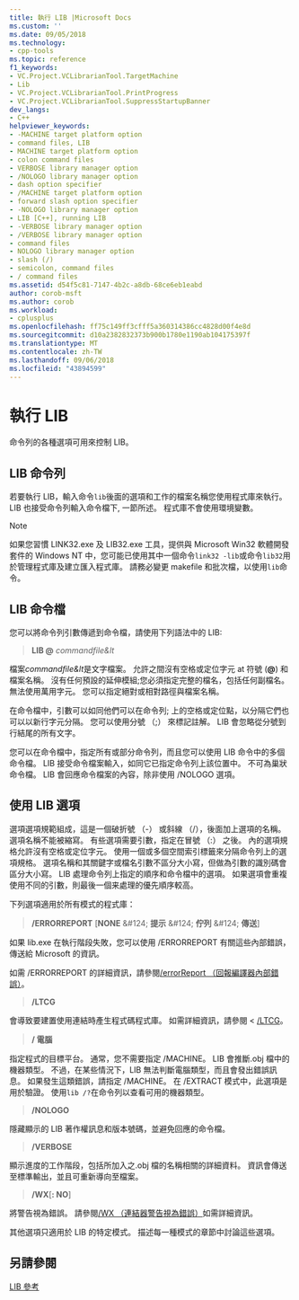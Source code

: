 ```yaml
---
title: 執行 LIB |Microsoft Docs
ms.custom: ''
ms.date: 09/05/2018
ms.technology:
- cpp-tools
ms.topic: reference
f1_keywords:
- VC.Project.VCLibrarianTool.TargetMachine
- Lib
- VC.Project.VCLibrarianTool.PrintProgress
- VC.Project.VCLibrarianTool.SuppressStartupBanner
dev_langs:
- C++
helpviewer_keywords:
- -MACHINE target platform option
- command files, LIB
- MACHINE target platform option
- colon command files
- VERBOSE library manager option
- /NOLOGO library manager option
- dash option specifier
- /MACHINE target platform option
- forward slash option specifier
- -NOLOGO library manager option
- LIB [C++], running LIB
- -VERBOSE library manager option
- /VERBOSE library manager option
- command files
- NOLOGO library manager option
- slash (/)
- semicolon, command files
- / command files
ms.assetid: d54f5c81-7147-4b2c-a8db-68ce6eb1eabd
author: corob-msft
ms.author: corob
ms.workload:
- cplusplus
ms.openlocfilehash: ff75c149ff3cfff5a360314386cc4828d00f4e8d
ms.sourcegitcommit: d10a2382832373b900b1780e1190ab104175397f
ms.translationtype: MT
ms.contentlocale: zh-TW
ms.lasthandoff: 09/06/2018
ms.locfileid: "43894599"
---
```

# <a name="running-lib"></a>執行 LIB

命令列的各種選項可用來控制 LIB。

## <a name="lib-command-line"></a>LIB 命令列

若要執行 LIB，輸入命令`lib`後面的選項和工作的檔案名稱您使用程式庫來執行。 LIB 也接受命令列輸入命令檔下, 一節所述。 程式庫不會使用環境變數。

> [!NOTE]
> 如果您習慣 LINK32.exe 及 LIB32.exe 工具，提供與 Microsoft Win32 軟體開發套件的 Windows NT 中，您可能已使用其中一個命令`link32 -lib`或命令`lib32`用於管理程式庫及建立匯入程式庫。 請務必變更 makefile 和批次檔，以使用`lib`命令。

## <a name="lib-command-files"></a>LIB 命令檔

您可以將命令列引數傳遞到命令檔，請使用下列語法中的 LIB:

> **LIB \@**  <em>commandfile&lt</em>

檔案*commandfile&lt*是文字檔案。 允許之間沒有空格或定位字元 at 符號 (**\@**) 和檔案名稱。 沒有任何預設的延伸模組;您必須指定完整的檔名，包括任何副檔名。 無法使用萬用字元。 您可以指定絕對或相對路徑與檔案名稱。

在命令檔中，引數可以如同他們可以在命令列; 上的空格或定位點，以分隔它們也可以以新行字元分隔。 您可以使用分號 （;） 來標記註解。 LIB 會忽略從分號到行結尾的所有文字。

您可以在命令檔中，指定所有或部分命令列，而且您可以使用 LIB 命令中的多個命令檔。 LIB 接受命令檔案輸入，如同它已指定命令列上該位置中。 不可為巢狀命令檔。 LIB 會回應命令檔案的內容，除非使用 /NOLOGO 選項。

## <a name="using-lib-options"></a>使用 LIB 選項

選項選項規範組成，這是一個破折號 （-） 或斜線 （/），後面加上選項的名稱。 選項名稱不能被縮寫。 有些選項需要引數，指定在冒號 （:） 之後。 內的選項規格允許沒有空格或定位字元。 使用一個或多個空間索引標籤來分隔命令列上的選項規格。 選項名稱和其關鍵字或檔名引數不區分大小寫，但做為引數的識別碼會區分大小寫。 LIB 處理命令列上指定的順序和命令檔中的選項。 如果選項會重複使用不同的引數，則最後一個来處理的優先順序較高。

下列選項適用於所有模式的程式庫：

> **/ERRORREPORT** [**NONE** &AMP;#124; **提示** &AMP;#124; **佇列** &AMP;#124; **傳送**]

如果 lib.exe 在執行階段失敗，您可以使用 /ERRORREPORT 有關這些內部錯誤，傳送給 Microsoft 的資訊。

如需 /ERRORREPORT 的詳細資訊，請參閱[/errorReport （回報編譯器內部錯誤）](../../build/reference/errorreport-report-internal-compiler-errors.md)。

> **/LTCG**

會導致要建置使用連結時產生程式碼程式庫。  如需詳細資訊，請參閱 < [/LTCG](../../build/reference/ltcg-link-time-code-generation.md)。

> **/ 電腦**

指定程式的目標平台。 通常，您不需要指定 /MACHINE。 LIB 會推斷.obj 檔中的機器類型。 不過，在某些情況下，LIB 無法判斷電腦類型，而且會發出錯誤訊息。 如果發生這類錯誤，請指定 /MACHINE。 在 /EXTRACT 模式中，此選項是用於驗證。 使用`lib /?`在命令列以查看可用的機器類型。

> **/NOLOGO**

隱藏顯示的 LIB 著作權訊息和版本號碼，並避免回應的命令檔。

> **/VERBOSE**

顯示進度的工作階段，包括所加入之.obj 檔的名稱相關的詳細資料。 資訊會傳送至標準輸出，並且可重新導向至檔案。

> **/WX**[**: NO**]

將警告視為錯誤。 請參閱[/WX （連結器警告視為錯誤）](../../build/reference/wx-treat-linker-warnings-as-errors.md)如需詳細資訊。

其他選項只適用於 LIB 的特定模式。 描述每一種模式的章節中討論這些選項。

## <a name="see-also"></a>另請參閱

[LIB 參考](../../build/reference/lib-reference.md)